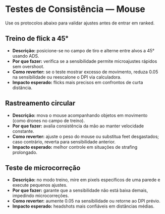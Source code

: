 # Testes de Consistência — Mouse

Use os protocolos abaixo para validar ajustes antes de entrar em ranked.

## Treino de flick a 45°
- **Descrição:** posicione-se no campo de tiro e alterne entre alvos a 45° usando ADS.  
- **Por que fazer:** verifica se a sensibilidade permite microajustes rápidos sem overshoot.  
- **Como reverter:** se o teste mostrar excesso de movimento, reduza 0.05 na sensibilidade ou reescalone o DPI via calculadora.  
- **Impacto esperado:** flicks mais precisos em confrontos de curta distância.

## Rastreamento circular
- **Descrição:** mova o mouse acompanhando objetos em movimento (como drones no campo de treino).  
- **Por que fazer:** avalia consistência da mão ao manter velocidade constante.  
- **Como reverter:** ajuste o peso do mouse ou substitua feet desgastados; caso contrário, reverta para sensibilidade anterior.  
- **Impacto esperado:** melhor controle em situações de strafing prolongado.

## Teste de microcorreção
- **Descrição:** no modo treino, mire em pixels específicos de uma parede e execute pequenos ajustes.  
- **Por que fazer:** garante que a sensibilidade não está baixa demais, impedindo microcorreções.  
- **Como reverter:** aumente 0.05 na sensibilidade ou retorne ao DPI prévio.  
- **Impacto esperado:** headshots mais confiáveis em distâncias médias.
